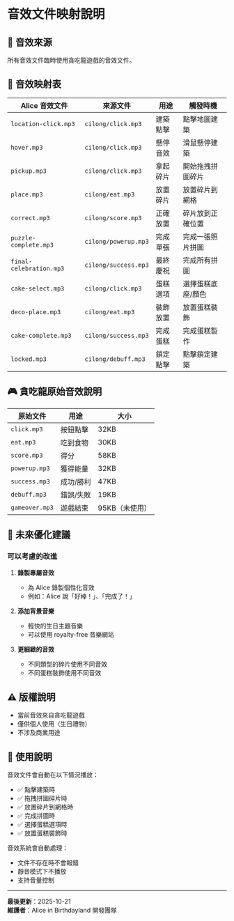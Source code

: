 # 音效文件映射說明

## 📂 音效來源

所有音效文件臨時使用貪吃龍遊戲的音效文件。

## 🎵 音效映射表

| Alice 音效文件 | 來源文件 | 用途 | 觸發時機 |
|---------------|---------|------|----------|
| `location-click.mp3` | `cilong/click.mp3` | 建築點擊 | 點擊地圖建築 |
| `hover.mp3` | `cilong/click.mp3` | 懸停音效 | 滑鼠懸停建築 |
| `pickup.mp3` | `cilong/click.mp3` | 拿起碎片 | 開始拖拽拼圖碎片 |
| `place.mp3` | `cilong/eat.mp3` | 放置碎片 | 放置碎片到網格 |
| `correct.mp3` | `cilong/score.mp3` | 正確放置 | 碎片放到正確位置 |
| `puzzle-complete.mp3` | `cilong/powerup.mp3` | 完成單張 | 完成一張照片拼圖 |
| `final-celebration.mp3` | `cilong/success.mp3` | 最終慶祝 | 完成所有拼圖 |
| `cake-select.mp3` | `cilong/click.mp3` | 蛋糕選項 | 選擇蛋糕底座/顏色 |
| `deco-place.mp3` | `cilong/eat.mp3` | 裝飾放置 | 放置蛋糕裝飾 |
| `cake-complete.mp3` | `cilong/success.mp3` | 完成蛋糕 | 完成蛋糕製作 |
| `locked.mp3` | `cilong/debuff.mp3` | 鎖定點擊 | 點擊鎖定建築 |

## 🎮 貪吃龍原始音效說明

| 原始文件 | 用途 | 大小 |
|---------|------|------|
| `click.mp3` | 按鈕點擊 | 32KB |
| `eat.mp3` | 吃到食物 | 30KB |
| `score.mp3` | 得分 | 58KB |
| `powerup.mp3` | 獲得能量 | 32KB |
| `success.mp3` | 成功/勝利 | 47KB |
| `debuff.mp3` | 錯誤/失敗 | 19KB |
| `gameover.mp3` | 遊戲結束 | 95KB（未使用）|

## 🔄 未來優化建議

### 可以考慮的改進
1. **錄製專屬音效**
   - 為 Alice 錄製個性化音效
   - 例如：Alice 說「好棒！」、「完成了！」

2. **添加背景音樂**
   - 輕快的生日主題音樂
   - 可以使用 royalty-free 音樂網站

3. **更細緻的音效**
   - 不同類型的碎片使用不同音效
   - 不同蛋糕裝飾使用不同音效

## ⚠️ 版權說明

- 當前音效來自貪吃龍遊戲
- 僅供個人使用（生日禮物）
- 不涉及商業用途

## 📝 使用說明

音效文件會自動在以下情況播放：
- ✅ 點擊建築時
- ✅ 拖拽拼圖碎片時
- ✅ 放置碎片到網格時
- ✅ 完成拼圖時
- ✅ 選擇蛋糕選項時
- ✅ 放置蛋糕裝飾時

音效系統會自動處理：
- 文件不存在時不會報錯
- 靜音模式下不播放
- 支持音量控制

---

**最後更新**：2025-10-21  
**維護者**：Alice in Birthdayland 開發團隊
